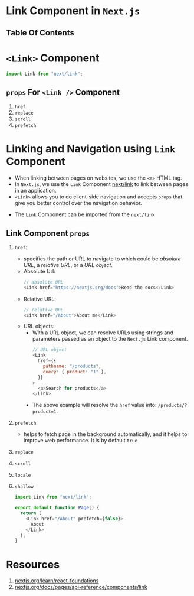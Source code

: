 # Link Component in `Next.js`

## Table Of Contents

# `<Link>` Component

```js
import Link from "next/link";
```

## `props` For `<Link />` Component

1. `href`
2. `replace`
3. `scroll`
4. `prefetch`

# Linking and Navigation using `Link` Component

- When linking between pages on websites, we use the `<a>` HTML tag.
- In `Next.js`, we use the `Link` Component [next/link](https://nextjs.org/docs/pages/api-reference/components/link) to link between pages in an application.
- `<Link>` allows you to do client-side navigation and accepts `props` that give you better control over the navigation behavior.

* The `Link` Component can be imported from the `next/link`

## Link Component `props`

1. `href`:

   - specifies the path or URL to navigate to which could be _absolute URL_, a _relative URL_, or a _URL object_.
   - Absolute Url:
     ```js
     // absolute URL
     <Link href="https://nextjs.org/docs">Read the docs</Link>
     ```
   - Relative URL:
     ```js
     // relative URL
     <Link href="/about">About me</Link>
     ```
   - URL objects:
     - With a URL object, we can resolve URLs using strings and parameters passed as an object to the `Next.js` Link component.
       ```js
       // URL object
       <Link
         href={{
           pathname: "/products",
           query: { product: "1" },
         }}
       >
         <a>Search for products</a>
       </Link>
       ```
     - The above example will resolve the `href` value into: `/products/?product=1`.

2. `prefetch`

   - helps to fetch page in the background automatically, and it helps to improve web performance. It is by default `true`

3. `replace`
4. `scroll`
5. `locale`
6. `shallow`

   ```js
   import Link from "next/link";

   export default function Page() {
     return (
       <Link href="/About" prefetch={false}>
         About
       </Link>
     );
   }
   ```

# Resources

1. [nextjs.org/learn/react-foundations](https://nextjs.org/learn/react-foundations)
2. [nextjs.org/docs/pages/api-reference/components/link](https://nextjs.org/docs/pages/api-reference/components/link)
